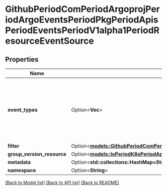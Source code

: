 # GithubPeriodComPeriodArgoprojPeriodArgoEventsPeriodPkgPeriodApisPeriodEventsPeriodV1alpha1PeriodResourceEventSource

## Properties

Name | Type | Description | Notes
------------ | ------------- | ------------- | -------------
**event_types** | Option<**Vec<String>**> | EventTypes is the list of event type to watch. Possible values are - ADD, UPDATE and DELETE. | [optional]
**filter** | Option<[**models::GithubPeriodComPeriodArgoprojPeriodArgoEventsPeriodPkgPeriodApisPeriodEventsPeriodV1alpha1PeriodResourceFilter**](github.com.argoproj.argo_events.pkg.apis.events.v1alpha1.ResourceFilter.md)> |  | [optional]
**group_version_resource** | Option<[**models::IoPeriodK8sPeriodApimachineryPeriodPkgPeriodApisPeriodMetaPeriodV1PeriodGroupVersionResource**](io.k8s.apimachinery.pkg.apis.meta.v1.GroupVersionResource.md)> |  | [optional]
**metadata** | Option<**std::collections::HashMap<String, String>**> |  | [optional]
**namespace** | Option<**String**> |  | [optional]

[[Back to Model list]](../README.md#documentation-for-models) [[Back to API list]](../README.md#documentation-for-api-endpoints) [[Back to README]](../README.md)


